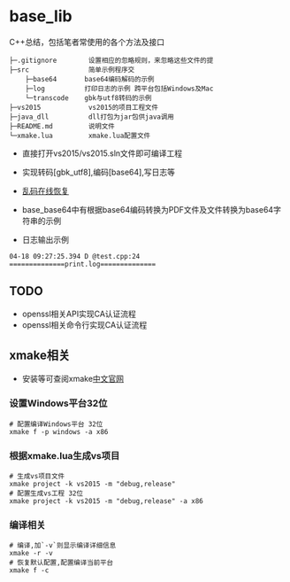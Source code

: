 # base_lib
C++总结，包括笔者常使用的各个方法及接口

```
├─.gitignore		设置相应的忽略规则，来忽略这些文件的提
├─src				简单示例程序交
    ├─base64       base64编码解码的示例
    ├─log          打印日志的示例 跨平台包括Windows及Mac
    └─transcode    gbk与utf8转码的示例	
├─vs2015			vs2015的项目工程文件
├─java_dll			dll打包为jar包供java调用
├─README.md			说明文件
└─xmake.lua			xmake.lua配置文件
```

+ 直接打开vs2015/vs2015.sln文件即可编译工程
+ 实现转码[gbk_utf8],编码[base64],写日志等
+ [乱码在线恢复](http://www.mytju.com/classcode/tools/messyCodeRecover.asp)
+ base_base64中有根据base64编码转换为PDF文件及文件转换为base64字符串的示例

+ 日志输出示例
```
04-18 09:27:25.394 D @test.cpp:24 ==============print.log==============
```
## TODO 
+ openssl相关API实现CA认证流程
+ openssl相关命令行实现CA认证流程


## xmake相关
+ 安装等可查阅xmake[中文官网](https://xmake.io/#/zh-cn/)
### 设置Windows平台32位

```
# 配置编译Windows平台 32位
xmake f -p windows -a x86
```

### 根据xmake.lua生成vs项目

```
# 生成vs项目文件
xmake project -k vs2015 -m "debug,release"
# 配置生成vs工程 32位
xmake project -k vs2015 -m "debug,release" -a x86
```

### 编译相关

```
# 编译,加`-v`则显示编译详细信息
xmake -r -v
# 恢复默认配置,配置编译当前平台
xmake f -c
```
